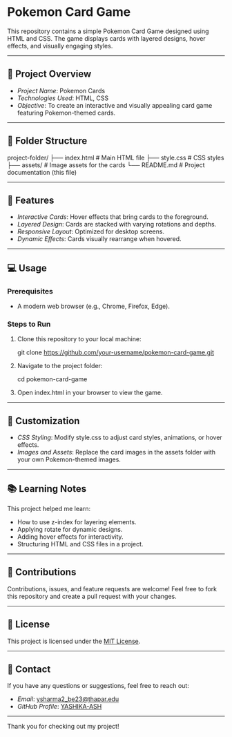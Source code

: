 # Pokemon Card Game

This repository contains a simple Pokemon Card Game designed using HTML and CSS. The game displays cards with layered designs, hover effects, and visually engaging styles.

---

## 🚀 Project Overview

- *Project Name*: Pokemon Cards
- *Technologies Used*: HTML, CSS
- *Objective*: To create an interactive and visually appealing card game featuring Pokemon-themed cards.

---

## 📂 Folder Structure


project-folder/
├── index.html          # Main HTML file
├── style.css           # CSS styles
├── assets/             # Image assets for the cards
└── README.md           # Project documentation (this file)


---

## 🌟 Features

- *Interactive Cards*: Hover effects that bring cards to the foreground.
- *Layered Design*: Cards are stacked with varying rotations and depths.
- *Responsive Layout*: Optimized for desktop screens.
- *Dynamic Effects*: Cards visually rearrange when hovered.

---

## 💻 Usage

### Prerequisites
- A modern web browser (e.g., Chrome, Firefox, Edge).

### Steps to Run
1. Clone this repository to your local machine:
   
   git clone https://github.com/your-username/pokemon-card-game.git
   
2. Navigate to the project folder:
   
   cd pokemon-card-game
   
3. Open index.html in your browser to view the game.

---

## 🎨 Customization

- *CSS Styling*: Modify style.css to adjust card styles, animations, or hover effects.
- *Images and Assets*: Replace the card images in the assets folder with your own Pokemon-themed images.

---

## 📚 Learning Notes

This project helped me learn:
- How to use z-index for layering elements.
- Applying rotate for dynamic designs.
- Adding hover effects for interactivity.
- Structuring HTML and CSS files in a project.

---

## 🤝 Contributions

Contributions, issues, and feature requests are welcome! Feel free to fork this repository and create a pull request with your changes.

---

## 📜 License

This project is licensed under the [MIT License](LICENSE).

---

## 📧 Contact

If you have any questions or suggestions, feel free to reach out:
- *Email*: ysharma2_be23@thapar.edu
- *GitHub Profile*: [YASHIKA-ASH](https://github.com/YASHIHKA-ASH)

---

Thank you for checking out my project!
